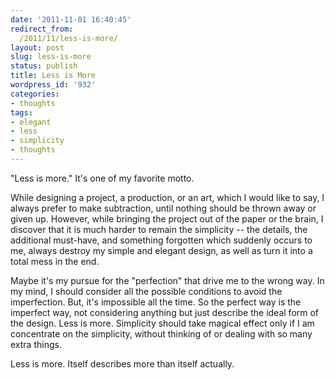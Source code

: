 ```yaml
---
date: '2011-11-01 16:40:45'
redirect_from:
  /2011/11/less-is-more/
layout: post
slug: less-is-more
status: publish
title: Less is More
wordpress_id: '932'
categories:
- thoughts
tags:
- elegant
- less
- simplicity
- thoughts
---
```


"Less is more." It's one of my favorite motto.

While designing a project, a production, or an art, which I would like to say, I always prefer to make subtraction, until nothing should be thrown away or given up. However, while bringing the project out of the paper or the brain, I discover that it is much harder to remain the simplicity -- the details, the additional must-have, and something forgotten which suddenly occurs to me, always destroy my simple and elegant design, as well as turn it into a total mess in the end.

Maybe it's my pursue for the "perfection" that drive me to the wrong way. In my mind, I should consider all the possible conditions to avoid the imperfection. But, it's impossible all the time. So the perfect way is the imperfect way, not considering anything but just describe the ideal form of the design. Less is more. Simplicity should take magical effect only if I am concentrate on the simplicity, without thinking of or dealing with so many extra things.

Less is more. Itself describes more than itself actually.
